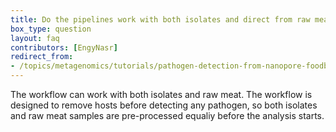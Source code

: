 ```yaml
---
title: Do the pipelines work with both isolates and direct from raw meat? or only isolate?
box_type: question
layout: faq
contributors: [EngyNasr]
redirect_from:
- /topics/metagenomics/tutorials/pathogen-detection-from-nanopore-foodborne-data/faqs/workflow_and_isolations
---
```


The workflow can work with both isolates and raw meat. The workflow is designed to remove hosts before detecting any pathogen, so both isolates and raw meat samples are pre-processed equaliy before the analysis starts. 



